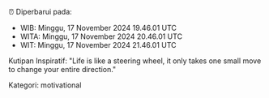 ⏰ Diperbarui pada:
- WIB: Minggu, 17 November 2024 19.46.01 UTC
- WITA: Minggu, 17 November 2024 20.46.01 UTC
- WIT: Minggu, 17 November 2024 21.46.01 UTC

Kutipan Inspiratif:
"Life is like a steering wheel, it only takes one small move to change your entire direction."


Kategori: motivational


